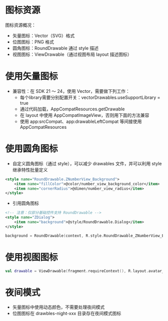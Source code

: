 # 图标资源

图标资源概况：
- 矢量图标：Vector（SVG）格式
- 位图图标：PNG 格式
- 圆角图标：RoundDrawable 通过 style 描述
- 视图图标：ViewDrawable（通过视图布局 layout 描述图标）

# 使用矢量图标
* 兼容性：在 SDK 21 ～ 24，使用 Vector，需要做下列工作：
  - 每个library需要分别配置开关：vectorDrawables.useSupportLibrary = true
  - 通过代码加载，AppCompatResources.getDrawable
  - 在 layout 中使用 AppCompatImageView，否则用下面的方法兼容
  - 使用 app:srcCompat、app:drawableLeftCompat 等间接使用 AppCompatResources

# 使用圆角图标
* 自定义圆角图标（通过 style），可以减少 drawables 文件，并可以利用 style 继承特性批量定义
``` xml
<style name="RoundDrawable.ZNumberView_Background">
    <item name="fillColor">@color/number_view_background_color</item>
    <item name="cornerRadius">@dimen/number_view_radius</item>
</style>
```
* 引用圆角图标
``` xml
<!-- 注意：仅部分基础控件支持 RoundDrawable -->
<style name="ZDialog">
    <item name="background">@style/RoundDrawable.Dialog</item>
</style>
```
``` kotlin
background = RoundDrawable(context, R.style.RoundDrawable_ZNumberView_Background)
```

# 使用视图图标
``` kotlin
val drawable = ViewDrawable(fragment.requireContext(), R.layout.avatar_text)
```

# 夜间模式
- 矢量图标中使用动态颜色，不需要处理夜间模式
- 位图图标在 drawbles-night-xxx 目录存在夜间模式图标
